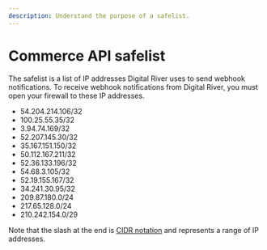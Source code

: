```yaml
---
description: Understand the purpose of a safelist.
---
```


# Commerce API safelist

The safelist is a list of IP addresses Digital River uses to send webhook notifications. To receive webhook notifications from Digital River, you must open your firewall to these IP addresses.

* 54.204.214.106/32&#x20;
* 100.25.55.35/32&#x20;
* 3.94.74.169/32&#x20;
* 52.207.145.30/32&#x20;
* 35.167.151.150/32&#x20;
* 50.112.167.211/32&#x20;
* 52.36.133.196/32&#x20;
* 54.68.3.105/32&#x20;
* 52.19.155.167/32&#x20;
* 34.241.30.95/32&#x20;
* 209.87.180.0/24&#x20;
* 217.65.128.0/24&#x20;
* 210.242.154.0/29

Note that the slash at the end is [CIDR notation](https://en.wikipedia.org/wiki/Classless\_Inter-Domain\_Routing) and represents a range of IP addresses.&#x20;
